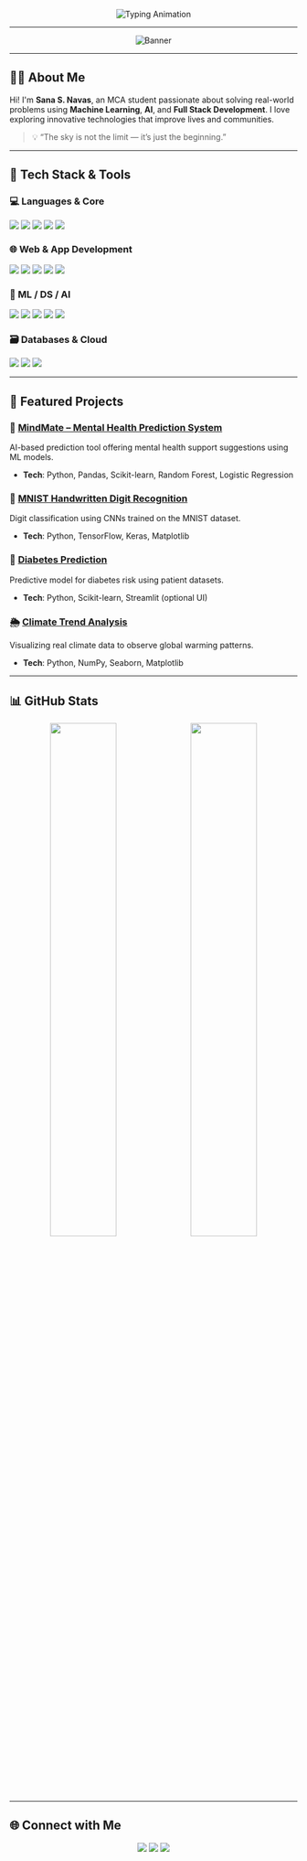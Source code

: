 <p align="center">
  <img src="https://readme-typing-svg.herokuapp.com?font=Orbitron&size=35&duration=3000&pause=500&color=00FFAA&center=true&vCenter=true&width=1000&lines=Hello+I'm+Sana+S.+Navas;Crafting+AI-Powered+Solutions;MCA+Student+|+ML+Explorer+|+Full+Stack+Developer" alt="Typing Animation" />
</p>

---

<div align="center">
  <img src="https://img.shields.io/badge/-Building%20With%20Purpose-blueviolet?style=for-the-badge" alt="Banner" />
</div>

---

## 👩‍💻 About Me
Hi! I'm **Sana S. Navas**, an MCA student passionate about solving real-world problems using **Machine Learning**, **AI**, and **Full Stack Development**. I love exploring innovative technologies that improve lives and communities.

> 💡 “The sky is not the limit — it’s just the beginning.”

---

## 🚀 Tech Stack & Tools

### 💻 Languages & Core
<p>
  <img src="https://img.shields.io/badge/Python-3670A0?style=for-the-badge&logo=python&logoColor=white" />
  <img src="https://img.shields.io/badge/Java-ED8B00?style=for-the-badge&logo=java&logoColor=white" />
  <img src="https://img.shields.io/badge/C++-00599C?style=for-the-badge&logo=c%2B%2B&logoColor=white" />
  <img src="https://img.shields.io/badge/C-555555?style=for-the-badge&logo=c&logoColor=white" />
  <img src="https://img.shields.io/badge/SQL-336791?style=for-the-badge&logo=postgresql&logoColor=white" />
</p>

### 🌐 Web & App Development
<p>
  <img src="https://img.shields.io/badge/HTML5-E34F26?style=for-the-badge&logo=html5&logoColor=white" />
  <img src="https://img.shields.io/badge/CSS3-1572B6?style=for-the-badge&logo=css3&logoColor=white" />
  <img src="https://img.shields.io/badge/JavaScript-F7DF1E?style=for-the-badge&logo=javascript&logoColor=black" />
  <img src="https://img.shields.io/badge/React-61DAFB?style=for-the-badge&logo=react&logoColor=black" />
  <img src="https://img.shields.io/badge/Android-3DDC84?style=for-the-badge&logo=android&logoColor=white" />
</p>

### 🧠 ML / DS / AI
<p>
  <img src="https://img.shields.io/badge/Numpy-013243?style=for-the-badge&logo=numpy&logoColor=white" />
  <img src="https://img.shields.io/badge/Pandas-150458?style=for-the-badge&logo=pandas&logoColor=white" />
  <img src="https://img.shields.io/badge/TensorFlow-FF6F00?style=for-the-badge&logo=tensorflow&logoColor=white" />
  <img src="https://img.shields.io/badge/Scikit--Learn-F7931E?style=for-the-badge&logo=scikit-learn&logoColor=white" />
  <img src="https://img.shields.io/badge/OpenCV-5C3EE8?style=for-the-badge&logo=opencv&logoColor=white" />
</p>

### 🗃️ Databases & Cloud
<p>
  <img src="https://img.shields.io/badge/MongoDB-4EA94B?style=for-the-badge&logo=mongodb&logoColor=white" />
  <img src="https://img.shields.io/badge/MySQL-00758F?style=for-the-badge&logo=mysql&logoColor=white" />
  <img src="https://img.shields.io/badge/AWS-FF9900?style=for-the-badge&logo=amazon-aws&logoColor=white" />
</p>

---

## 🔬 Featured Projects

### 🧠 [MindMate – Mental Health Prediction System](#)
AI-based prediction tool offering mental health support suggestions using ML models.
- **Tech**: Python, Pandas, Scikit-learn, Random Forest, Logistic Regression

### 🔢 [MNIST Handwritten Digit Recognition](#)
Digit classification using CNNs trained on the MNIST dataset.
- **Tech**: Python, TensorFlow, Keras, Matplotlib


### 💉 [Diabetes Prediction](#)
Predictive model for diabetes risk using patient datasets.
- **Tech**: Python, Scikit-learn, Streamlit (optional UI)

### 🌦️ [Climate Trend Analysis](#)
Visualizing real climate data to observe global warming patterns.
- **Tech**: Python, NumPy, Seaborn, Matplotlib

---

## 📊 GitHub Stats

<p align="center">
  <img src="https://github-readme-stats.vercel.app/api?username=sanasnavas&show_icons=true&theme=tokyonight" width="48%" />
  <img src="https://github-readme-streak-stats.herokuapp.com?user=sanasnavas&theme=tokyonight" width="48%" />
</p>

---

## 🌐 Connect with Me

<p align="center">
  <a href="https://linkedin.com/in/sanasnavas"><img src="https://img.shields.io/badge/LinkedIn-0A66C2?style=for-the-badge&logo=linkedin&logoColor=white" /></a>
  <a href="https://github.com/sanasnavas"><img src="https://img.shields.io/badge/GitHub-181717?style=for-the-badge&logo=github&logoColor=white" /></a>
  <a href="https://twitter.com/sanasnavas"><img src="https://img.shields.io/badge/Twitter-1DA1F2?style=for-the-badge&logo=twitter&logoColor=white" /></a>
</p>
